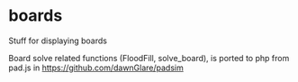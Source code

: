 
# boards

Stuff for displaying boards

Board solve related functions (FloodFill, solve_board), is ported to php from pad.js in https://github.com/dawnGlare/padsim
